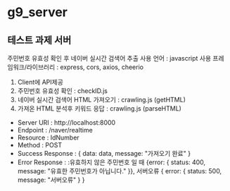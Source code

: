 # g9_server

## 테스트 과제 서버

주민번호 유효성 확인 후 네이버 실시간 검색어 추출
사용 언어 : javascript
사용 프레임워크/라이브러리 : express, cors, axios, cheerio

1. Client에 API제공
2. 주민번호 유효성 확인 : checkID.js
3. 네이버 실시간 검색어 HTML 가져오기 : crawling.js (getHTML)
4. 가져온 HTML 분석후 키워드 응답 : crawling.js (parseHTML)

- Server URI : http://localhost:8000
- Endpoint : /naver/realtime
- Resource : IdNumber
- Method : POST
- Success Response : { data: data, message: "가져오기 완료" }
- Error Response : :유효하지 않은 주민번호 일 때 {error: { status: 400, message: "유효한 주민번호가 아닙니다." }}, 서버오류 { error: { status: 500, message: "서버오류" } }
